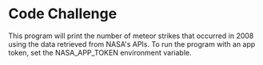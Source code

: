 # Code Challenge

This program will print the number of meteor strikes that occurred in 2008 using the data
retrieved from NASA's APIs. To run the program with an app token, set the NASA_APP_TOKEN
environment variable.
